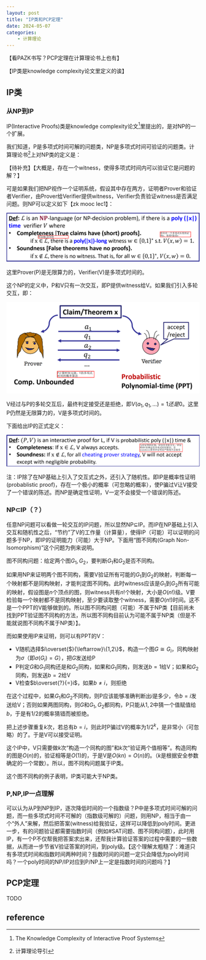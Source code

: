 ```yaml
---
layout: post
title: "IP类和PCP定理"
date: 2024-05-07
categories:
    - 计算理论
---
```


【看PAZK书写？PCP定理在计算理论书上也有】

【IP类是knowledge complexity论文里定义的诶】

## IP类

### 从NP到IP

IP(Interactive Proofs)类是knowledge complexity论文[^1]里提出的，是对NP的一个扩展。

我们知道，P是多项式时间可解的问题类，NP是多项式时间可验证的问题类。计算理论书[^2]上对NP类的定义是：

【待补充】【大概是，存在一个witness，使得多项式时间内可以验证它是问题的解？】

可是如果我们把NP视作一个证明系统，假设其中存在两方，证明者Prover和验证者Verifier，由Prover给Verifier提供witness，Verifier负责验证witness是否满足问题。则NP可以定义如下【zk mooc lec1】：

<img src="../../img/计算理论/NP-定义.png">

这里Prover(P)是无限算力的，Verifier(V)是多项式时间的。

这个NP的定义中，P和V只有一次交互，即P提供witness给V。如果我们引入多轮交互，即：

<img src="../../img/计算理论/IP-图示.png">

V经过与P的多轮交互后，最终判定接受还是拒绝，即$V(a_1,q_1,...)=1还是0$。这里P仍然是无限算力的，V是多项式时间的。

下面给出IP的正式定义：

<img src="../../img/计算理论/IP-定义.png">

注：IP除了在NP基础上引入了交互式之外，还引入了随机性。即IP是概率性证明(probablistic proof)，存在一个极小的概率（可忽略的概率），使P骗过V让V接受了一个错误的陈述。而NP是确定性证明，V一定不会接受一个错误的陈述。

### NP$\subset$​​IP（？）

任意NP问题可以看做一轮交互的IP问题，所以显然NP$\subseteq$IP。而IP在NP基础上引入交互和随机性之后，“节约”了V的工作量（计算量），使得IP（可能）可以证明的问题多于NP，即IP的证明能力（可能）大于NP。下面用“图不同构(Graph Non-Isomorphism)”这个问题为例来说明。

图不同构问题：给定两个图$G_1,G_2$，要判断$G_1$和$G_2$是否不同构。

如果用NP来证明两个图不同构，需要V验证所有可能的$G_1$到$G_2$的映射，判断每一个映射都不是同构映射，才能判定图不同构。此时witness应该是$G_1$到$G_2$所有可能的映射，假设图是$n$个顶点的图，则witness共有$n!$个映射，大小是$O(n!)$级。V要检验每一个映射都不是同构映射，至少要读取整个witness，需要$O(n!)$时间。这不是一个PPT的V能够做到的。所以图不同构问题（可能）不属于NP类【目前尚未找到PPT验证图不同构的方法，所以图不同构目前认为可能不属于NP类（但是不能就说图不同构不属于NP类）】。

而如果使用IP来证明，则可以有PPT的V：

* V随机选择$i\overset{$}{\leftarrow}\{1,2\}$，构造一个图$G\cong G_i$，同构映射为$\sigma$（即$\sigma(G_i)=G$），把$G$发送给P
* P判定$G$和$G_1$同构还是和$G_2$同构，如果和$G_1$同构，则发送$b=1$给V；如果和$G_2$同构，则发送$b=2$给V
* V检查$b\overset{?}{=}i$，如果$b\neq i$，则拒绝

在这个过程中，如果$G_1$和$G_2$不同构，则P应该能够准确判断出$i$是多少，令$b=i$发送给V；否则如果两图同构，则$G$和$G_1,G_2$都同构，P只能从$1,2$中猜一个值赋值给$b$，于是有$1/2$的概率猜错而被拒绝。

把上述步骤重复$k$次，若总有$b=i$，则此时P骗过V的概率为$1/2^k$，是非常小（可忽略）的了。于是V可以接受证明。

这个IP中，V只需要做$k$次“构造一个同构的图”和$k$次“验证两个值相等”。构造同构的图是$O(n)$的，验证相等是$O(1)$的，于是V是$O(kn)=O(n)$的。（$k$是根据安全参数确定的一个常数）。所以，图不同构问题属于IP类。

这个图不同构的例子表明，IP类可能大于NP类。

### P,NP,IP一点理解

可以认为从P到NP到IP，逐次降低时间的一个指数级？P中是多项式时间可解的问题，而一些多项式时间不可解的（指数级可解的）问题，则用NP，相当于由一个“外人”来解，然后把答案(witness)给我验证，这样可以降低到poly时间。更进一步，有的问题验证都需要指数时间（例如\#SAT问题、图不同构问题），此时用IP，有一个P不仅帮我把答案求出来，还帮我计算验证答案的过程中需要的一些数据，从而进一步节省V验证答案的时间，到poly级。【这个理解太粗糙了：难道只有多项式时间和指数时间两种时间？指数时间的问题一定只会降低为poly时间吗？一个poly时间的NP/IP对应到P/NP上一定是指数时间的问题吗？】

## PCP定理

TODO

## reference

[^1]: The Knowledge Complexity of Interactive Proof Systems
[^2]: 计算理论导引